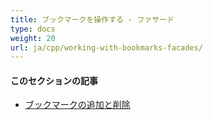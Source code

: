 ```yaml
---
title: ブックマークを操作する - ファサード
type: docs
weight: 20
url: ja/cpp/working-with-bookmarks-facades/
---
```


#### **このセクションの記事**

- [ブックマークの追加と削除](/pdf/cpp/add-and-delete-bookmarks/)
